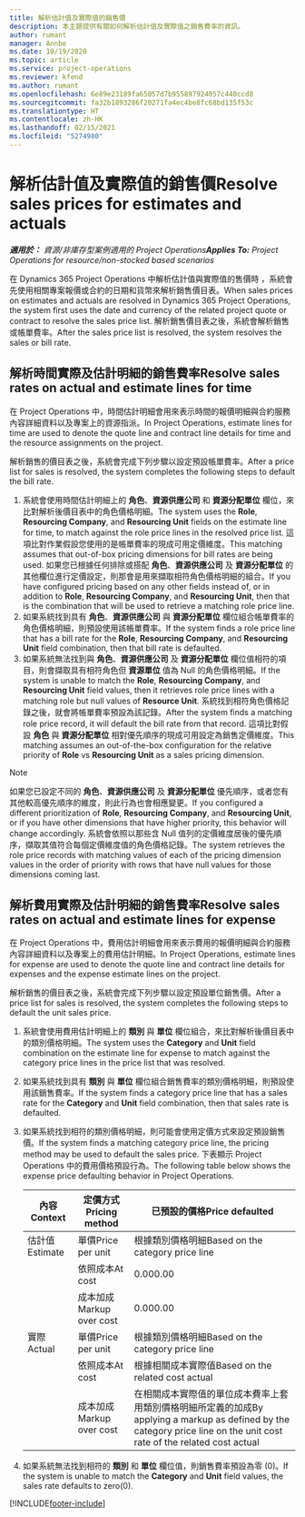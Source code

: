 ```yaml
---
title: 解析估計值及實際值的銷售價
description: 本主題提供有關如何解析估計值及實際值之銷售費率的資訊。
author: rumant
manager: Annbe
ms.date: 10/19/2020
ms.topic: article
ms.service: project-operations
ms.reviewer: kfend
ms.author: rumant
ms.openlocfilehash: 6e89e23189fa65057d7b955897924057c440ccd8
ms.sourcegitcommit: fa32b1893286f20271fa4ec4be8fc68bd135f53c
ms.translationtype: HT
ms.contentlocale: zh-HK
ms.lasthandoff: 02/15/2021
ms.locfileid: "5274980"
---
```

# <a name="resolve-sales-prices-for-estimates-and-actuals"></a><span data-ttu-id="903f3-103">解析估計值及實際值的銷售價</span><span class="sxs-lookup"><span data-stu-id="903f3-103">Resolve sales prices for estimates and actuals</span></span>

<span data-ttu-id="903f3-104">_**適用於：** 資源/非庫存型案例適用的 Project Operations_</span><span class="sxs-lookup"><span data-stu-id="903f3-104">_**Applies To:** Project Operations for resource/non-stocked based scenarios_</span></span>

<span data-ttu-id="903f3-105">在 Dynamics 365 Project Operations 中解析估計值與實際值的售價時 ，系統會先使用相關專案報價或合約的日期和貨幣來解析銷售價目表。</span><span class="sxs-lookup"><span data-stu-id="903f3-105">When sales prices on estimates and actuals are resolved in Dynamics 365 Project Operations, the system first uses the date and currency of the related project quote or contract to resolve the sales price list.</span></span> <span data-ttu-id="903f3-106">解析銷售價目表之後，系統會解析銷售或帳單費率。</span><span class="sxs-lookup"><span data-stu-id="903f3-106">After the sales price list is resolved, the system resolves the sales or bill rate.</span></span>

## <a name="resolve-sales-rates-on-actual-and-estimate-lines-for-time"></a><span data-ttu-id="903f3-107">解析時間實際及估計明細的銷售費率</span><span class="sxs-lookup"><span data-stu-id="903f3-107">Resolve sales rates on actual and estimate lines for time</span></span>

<span data-ttu-id="903f3-108">在 Project Operations 中，時間估計明細會用來表示時間的報價明細與合約服務內容詳細資料以及專案上的資源指派。</span><span class="sxs-lookup"><span data-stu-id="903f3-108">In Project Operations, estimate lines for time are used to denote the quote line and contract line details for time and the resource assignments on the project.</span></span>

<span data-ttu-id="903f3-109">解析銷售的價目表之後，系統會完成下列步驟以設定預設帳單費率。</span><span class="sxs-lookup"><span data-stu-id="903f3-109">After a price list for sales is resolved, the system completes the following steps to default the bill rate.</span></span>

1. <span data-ttu-id="903f3-110">系統會使用時間估計明細上的 **角色**、**資源供應公司** 和 **資源分配單位** 欄位，來比對解析後價目表中的角色價格明細。</span><span class="sxs-lookup"><span data-stu-id="903f3-110">The system uses the **Role**, **Resourcing Company**, and **Resourcing Unit** fields on the estimate line for time, to match against the role price lines in the resolved price list.</span></span> <span data-ttu-id="903f3-111">這項比對作業假設您使用的是帳單費率的現成可用定價維度。</span><span class="sxs-lookup"><span data-stu-id="903f3-111">This matching assumes that out-of-box pricing dimensions for bill rates are being used.</span></span> <span data-ttu-id="903f3-112">如果您已根據任何排除或搭配 **角色**、**資源供應公司** 及 **資源分配單位** 的其他欄位進行定價設定，則那會是用來擷取相符角色價格明細的組合。</span><span class="sxs-lookup"><span data-stu-id="903f3-112">If you have configured pricing based on any other fields instead of, or in addition to **Role**, **Resourcing Company**, and **Resourcing Unit**, then that is the combination that will be used to retrieve a matching role price line.</span></span>
2. <span data-ttu-id="903f3-113">如果系統找到具有 **角色**、**資源供應公司** 與 **資源分配單位** 欄位組合帳單費率的角色價格明細，則預設使用該帳單費率。</span><span class="sxs-lookup"><span data-stu-id="903f3-113">If the system finds a role price line that has a bill rate for the **Role**, **Resourcing Company**, and **Resourcing Unit** field combination, then that bill rate is defaulted.</span></span>
3. <span data-ttu-id="903f3-114">如果系統無法找到與 **角色**、**資源供應公司** 及 **資源分配單位** 欄位值相符的項目，則會擷取具有相符角色但 **資源單位** 值為 Null 的角色價格明細。</span><span class="sxs-lookup"><span data-stu-id="903f3-114">If the system is unable to match the **Role**, **Resourcing Company**, and **Resourcing Unit** field values, then it retrieves role price lines with a matching role but null values of **Resource Unit**.</span></span> <span data-ttu-id="903f3-115">系統找到相符角色價格記錄之後，就會將帳單費率預設為該記錄。</span><span class="sxs-lookup"><span data-stu-id="903f3-115">After the system finds a matching role price record, it will default the bill rate from that record.</span></span> <span data-ttu-id="903f3-116">這項比對假設 **角色** 與 **資源分配單位** 相對優先順序的現成可用設定為銷售定價維度。</span><span class="sxs-lookup"><span data-stu-id="903f3-116">This matching assumes an out-of-the-box configuration for the relative priority of **Role** vs **Resourcing Unit** as a sales pricing dimension.</span></span>

> [!NOTE]
> <span data-ttu-id="903f3-117">如果您已設定不同的 **角色**、**資源供應公司** 及 **資源分配單位** 優先順序，或者您有其他較高優先順序的維度，則此行為也會相應變更。</span><span class="sxs-lookup"><span data-stu-id="903f3-117">If you configured a different prioritization of **Role**, **Resourcing Company**, and **Resourcing Unit**, or if you have other dimensions that have higher priority, this behavior will change accordingly.</span></span> <span data-ttu-id="903f3-118">系統會依照以那些含 Null 值列的定價維度居後的優先順序，擷取其值符合每個定價維度值的角色價格記錄。</span><span class="sxs-lookup"><span data-stu-id="903f3-118">The system retrieves the role price records with matching values of each of the pricing dimension values in the order of priority with rows that have null values for those dimensions coming last.</span></span>

## <a name="resolve-sales-rates-on-actual-and-estimate-lines-for-expense"></a><span data-ttu-id="903f3-119">解析費用實際及估計明細的銷售費率</span><span class="sxs-lookup"><span data-stu-id="903f3-119">Resolve sales rates on actual and estimate lines for expense</span></span>

<span data-ttu-id="903f3-120">在 Project Operations 中，費用估計明細會用來表示費用的報價明細與合約服務內容詳細資料以及專案上的費用估計明細。</span><span class="sxs-lookup"><span data-stu-id="903f3-120">In Project Operations, estimate lines for expense are used to denote the quote line and contract line details for expenses and the expense estimate lines on the project.</span></span>

<span data-ttu-id="903f3-121">解析銷售的價目表之後，系統會完成下列步驟以設定預設單位銷售價。</span><span class="sxs-lookup"><span data-stu-id="903f3-121">After a price list for sales is resolved, the system completes the following steps to default the unit sales price.</span></span>

1. <span data-ttu-id="903f3-122">系統會使用費用估計明細上的 **類別** 與 **單位** 欄位組合，來比對解析後價目表中的類別價格明細。</span><span class="sxs-lookup"><span data-stu-id="903f3-122">The system uses the **Category** and **Unit** field combination on the estimate line for expense to match against the category price lines in the price list that was resolved.</span></span>
2. <span data-ttu-id="903f3-123">如果系統找到具有 **類別** 與 **單位** 欄位組合銷售費率的類別價格明細，則預設使用該銷售費率。</span><span class="sxs-lookup"><span data-stu-id="903f3-123">If the system finds a category price line that has a sales rate for the **Category** and **Unit** field combination, then that sales rate is defaulted.</span></span>
3. <span data-ttu-id="903f3-124">如果系統找到相符的類別價格明細，則可能會使用定價方式來設定預設銷售價。</span><span class="sxs-lookup"><span data-stu-id="903f3-124">If the system finds a matching category price line, the pricing method may be used to default the sales price.</span></span> <span data-ttu-id="903f3-125">下表顯示 Project Operations 中的費用價格預設行為。</span><span class="sxs-lookup"><span data-stu-id="903f3-125">The following table below shows the expense price defaulting behavior in Project Operations.</span></span>

    | <span data-ttu-id="903f3-126">內容</span><span class="sxs-lookup"><span data-stu-id="903f3-126">Context</span></span> | <span data-ttu-id="903f3-127">定價方式</span><span class="sxs-lookup"><span data-stu-id="903f3-127">Pricing method</span></span> | <span data-ttu-id="903f3-128">已預設的價格</span><span class="sxs-lookup"><span data-stu-id="903f3-128">Price defaulted</span></span> |
    | --- | --- | --- |
    | <span data-ttu-id="903f3-129">估計值</span><span class="sxs-lookup"><span data-stu-id="903f3-129">Estimate</span></span> | <span data-ttu-id="903f3-130">單價</span><span class="sxs-lookup"><span data-stu-id="903f3-130">Price per unit</span></span> | <span data-ttu-id="903f3-131">根據類別價格明細</span><span class="sxs-lookup"><span data-stu-id="903f3-131">Based on the category price line</span></span> |
    | &nbsp; | <span data-ttu-id="903f3-132">依照成本</span><span class="sxs-lookup"><span data-stu-id="903f3-132">At cost</span></span> | <span data-ttu-id="903f3-133">0.00</span><span class="sxs-lookup"><span data-stu-id="903f3-133">0.00</span></span> |
    | &nbsp; | <span data-ttu-id="903f3-134">成本加成</span><span class="sxs-lookup"><span data-stu-id="903f3-134">Markup over cost</span></span> | <span data-ttu-id="903f3-135">0.00</span><span class="sxs-lookup"><span data-stu-id="903f3-135">0.00</span></span> |
    | <span data-ttu-id="903f3-136">實際</span><span class="sxs-lookup"><span data-stu-id="903f3-136">Actual</span></span> | <span data-ttu-id="903f3-137">單價</span><span class="sxs-lookup"><span data-stu-id="903f3-137">Price per unit</span></span> | <span data-ttu-id="903f3-138">根據類別價格明細</span><span class="sxs-lookup"><span data-stu-id="903f3-138">Based on the category price line</span></span> |
    | &nbsp; | <span data-ttu-id="903f3-139">依照成本</span><span class="sxs-lookup"><span data-stu-id="903f3-139">At cost</span></span> | <span data-ttu-id="903f3-140">根據相關成本實際值</span><span class="sxs-lookup"><span data-stu-id="903f3-140">Based on the related cost actual</span></span> |
    | &nbsp; | <span data-ttu-id="903f3-141">成本加成</span><span class="sxs-lookup"><span data-stu-id="903f3-141">Markup over cost</span></span> | <span data-ttu-id="903f3-142">在相關成本實際值的單位成本費率上套用類別價格明細所定義的加成</span><span class="sxs-lookup"><span data-stu-id="903f3-142">By applying a markup as defined by the category price line on the unit cost rate of the related cost actual</span></span> |

4. <span data-ttu-id="903f3-143">如果系統無法找到相符的 **類別** 和 **單位** 欄位值，則銷售費率預設為零 (0)。</span><span class="sxs-lookup"><span data-stu-id="903f3-143">If the system is unable to match the **Category** and **Unit** field values, the sales rate defaults to zero(0).</span></span>


[!INCLUDE[footer-include](../includes/footer-banner.md)]